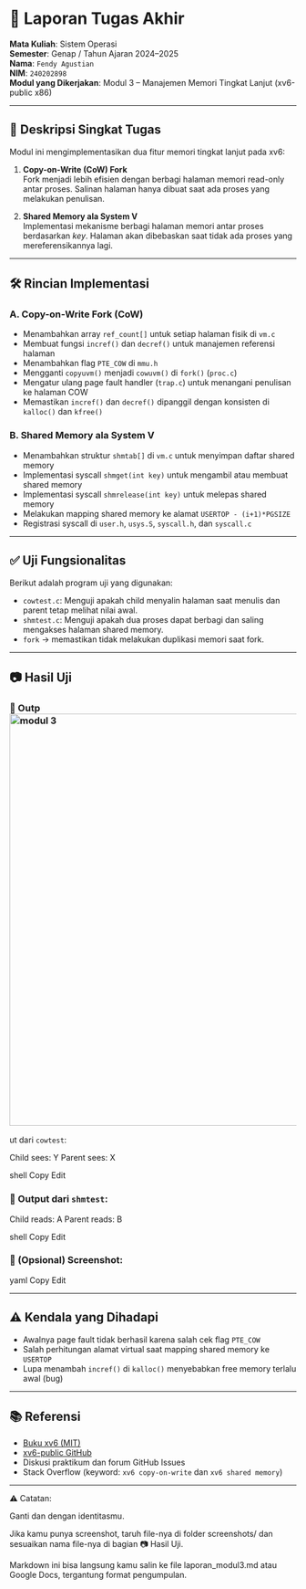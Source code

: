 # 📝 Laporan Tugas Akhir

**Mata Kuliah**: Sistem Operasi  
**Semester**: Genap / Tahun Ajaran 2024–2025  
**Nama**: `Fendy Agustian`  
**NIM**: `240202898`  
**Modul yang Dikerjakan**: Modul 3 – Manajemen Memori Tingkat Lanjut (xv6-public x86)

---

## 📌 Deskripsi Singkat Tugas

Modul ini mengimplementasikan dua fitur memori tingkat lanjut pada xv6:

1. **Copy-on-Write (CoW) Fork**  
   Fork menjadi lebih efisien dengan berbagi halaman memori read-only antar proses. Salinan halaman hanya dibuat saat ada proses yang melakukan penulisan.

2. **Shared Memory ala System V**  
   Implementasi mekanisme berbagi halaman memori antar proses berdasarkan *key*. Halaman akan dibebaskan saat tidak ada proses yang mereferensikannya lagi.

---

## 🛠️ Rincian Implementasi

### A. Copy-on-Write Fork (CoW)

- Menambahkan array `ref_count[]` untuk setiap halaman fisik di `vm.c`
- Membuat fungsi `incref()` dan `decref()` untuk manajemen referensi halaman
- Menambahkan flag `PTE_COW` di `mmu.h`
- Mengganti `copyuvm()` menjadi `cowuvm()` di `fork()` (`proc.c`)
- Mengatur ulang page fault handler (`trap.c`) untuk menangani penulisan ke halaman COW
- Memastikan `incref()` dan `decref()` dipanggil dengan konsisten di `kalloc()` dan `kfree()`

### B. Shared Memory ala System V

- Menambahkan struktur `shmtab[]` di `vm.c` untuk menyimpan daftar shared memory
- Implementasi syscall `shmget(int key)` untuk mengambil atau membuat shared memory
- Implementasi syscall `shmrelease(int key)` untuk melepas shared memory
- Melakukan mapping shared memory ke alamat `USERTOP - (i+1)*PGSIZE`
- Registrasi syscall di `user.h`, `usys.S`, `syscall.h`, dan `syscall.c`

---

## ✅ Uji Fungsionalitas

Berikut adalah program uji yang digunakan:

- `cowtest.c`: Menguji apakah child menyalin halaman saat menulis dan parent tetap melihat nilai awal.
- `shmtest.c`: Menguji apakah dua proses dapat berbagi dan saling mengakses halaman shared memory.
- `fork` → memastikan tidak melakukan duplikasi memori saat fork.
  
---

## 📷 Hasil Uji


### 📍 Outp<img width="616" height="722" alt="modul 3" src="https://github.com/user-attachments/assets/e7cad518-9a18-47d4-987e-755d09c25b24" />
ut dari `cowtest`:

Child sees: Y
Parent sees: X

shell
Copy
Edit

### 📍 Output dari `shmtest`:

Child reads: A
Parent reads: B

shell
Copy
Edit

### 📍 (Opsional) Screenshot:



yaml
Copy
Edit

---

## ⚠️ Kendala yang Dihadapi

- Awalnya page fault tidak berhasil karena salah cek flag `PTE_COW`
- Salah perhitungan alamat virtual saat mapping shared memory ke `USERTOP`
- Lupa menambah `incref()` di `kalloc()` menyebabkan free memory terlalu awal (bug)

---

## 📚 Referensi

- [Buku xv6 (MIT)](https://pdos.csail.mit.edu/6.828/2018/xv6/book-rev11.pdf)
- [xv6-public GitHub](https://github.com/mit-pdos/xv6-public)
- Diskusi praktikum dan forum GitHub Issues
- Stack Overflow (keyword: `xv6 copy-on-write` dan `xv6 shared memory`)

---
⚠️ Catatan:

Ganti <Nama Lengkap> dan <Nomor Induk Mahasiswa> dengan identitasmu.

Jika kamu punya screenshot, taruh file-nya di folder screenshots/ dan sesuaikan nama file-nya di bagian 📷 Hasil Uji.

Markdown ini bisa langsung kamu salin ke file laporan_modul3.md atau Google Docs, tergantung format pengumpulan.
